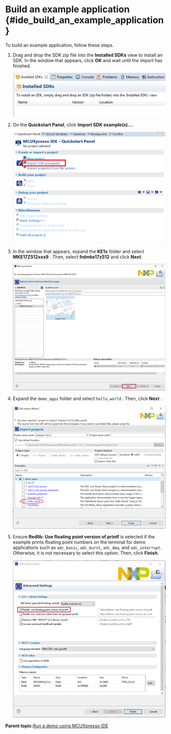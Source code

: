 # Build an example application {#ide_build_an_example_application}

To build an example application, follow these steps.

1.  Drag and drop the SDK zip file into the **Installed SDKs** view to install an SDK. In the window that appears, click **OK** and wait until the import has finished.

    ![](../images/ide_install_an_sdk.png "Install an SDK")

2.  On the **Quickstart Panel**, click **Import SDK example\(s\)…**.

    ![](../images/ide_import_sdk_example.png "Import an SDK example")

3.  In the window that appears, expand the **KE1x** folder and select **MKE17Z512xxx9** . Then, select **frdmke17z512** and click **Next**.

    ![](../images/ide_select_frdm-ke17z_board.png "Select FRDM-KE17Z board")

4.  Expand the `demo_apps` folder and select `hello_world` . Then, click **Next** .

    ![](../images/ide_select_hello_world.png "Select hello_world")

5.  Ensure **Redlib: Use floating point version of printf** is selected if the example prints floating point numbers on the terminal for demo applications such as `adc_basic`, `adc_burst`, `adc_dma`, and `adc_interrupt`. Otherwise, it is not necessary to select this option. Then, click **Finish**.

    ![](../images/ide_user_floating_print_version_printf.png "Select Use floating point version of printf")


**Parent topic:**[Run a demo using MCUXpresso IDE](../topics/run_a_demo_using_mcuxpresso_ide.md)

